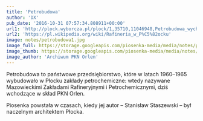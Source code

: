 ```yaml
---
title: 'Petrobudowa'
author: 'DX'
pub_date: '2016-10-31 07:57:34.808911+00:00'
url1: 'http://plock.wyborcza.pl/plock/1,35710,11046948,Petrobudowa_wychowala_pokolenia_inzynierow__Dzis_nie.html'
url2: 'https://pl.wikipedia.org/wiki/Rafineria_w_P%C5%82ocku'
image: notes/petrobudowa1.jpg
image_full: https://storage.googleapis.com/piosenka-media/media/notes/petrobudowa1.jpg
image_thumb: https://storage.googleapis.com/piosenka-media/media/notes/petrobudowa1.jpg.0x300_q85_upscale.jpg
image_author: 'Archiwum PKN Orlen'
---
```


Petrobudowa to państwowe przedsiębiorstwo, które w latach 1960–1965 wybudowało w Płocku zakłady petrochemiczne: wtedy nazywane Mazowieckimi Zakładami Rafineryjnymi i Petrochemicznymi, dziś wchodzące w skład PKN Orlen.

Piosenka powstała w czasach, kiedy jej autor – Stanisław Staszewski – był naczelnym architektem Płocka.